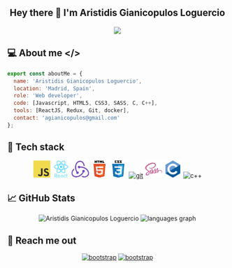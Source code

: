 <h2 align="center">Hey there 🤗 I'm Aristidis Gianicopulos Loguercio</h2>
<p align="center"><img align="center" src="https://readme-typing-svg.herokuapp.com/?font=Jetbrains&pause=1000&repeat=false&color=B6B6B6&center=true&width=425&vCenter=true&lines=Web+developer+😊">
</p>

## 💻 About me </>

```javascript
export const aboutMe = {
  name: 'Aristidis Gianicopulos Loguercio',
  location: 'Madrid, Spain',
  role: 'Web developer',
  code: [Javascript, HTML5, CSS3, SASS, C, C++],
  tools: [ReactJS, Redux, Git, docker],
  contact: 'agianicopulos@gmail.com'
};
```

## 🤖 Tech stack

<p align="center">
<a href="https://developer.mozilla.org/en-US/docs/Web/JavaScript" target="_blank" rel="noreferrer"><img src="https://raw.githubusercontent.com/devicons/devicon/master/icons/javascript/javascript-original.svg" alt="javascript" width="40" height="40"/></a> 
 <a href="https://reactjs.org/" target="_blank" rel="noreferrer"><img src="https://raw.githubusercontent.com/devicons/devicon/master/icons/react/react-original-wordmark.svg" alt="react" width="40" height="40"/></a> 
<a href="https://redux.js.org" target="_blank" rel="noreferrer"><img src="https://raw.githubusercontent.com/devicons/devicon/master/icons/redux/redux-original.svg" alt="redux" width="40" height="40"/></a>
<a href="https://www.w3.org/html/" target="_blank" rel="noreferrer"><img src="https://raw.githubusercontent.com/devicons/devicon/master/icons/html5/html5-original-wordmark.svg" alt="html5" width="40" height="40"/></a>  
<a href="https://www.w3schools.com/css/" target="_blank" rel="noreferrer"> <img src="https://raw.githubusercontent.com/devicons/devicon/master/icons/css3/css3-original-wordmark.svg" alt="css3" width="40" height="40"/></a> 
<a href="https://git-scm.com/" target="_blank" rel="noreferrer"><img src="https://cdn.jsdelivr.net/gh/devicons/devicon/icons/git/git-original.svg" alt="git" width="40" height="40"/></a>
 <a href="https://sass-lang.com" target="_blank" rel="noreferrer"><img src="https://raw.githubusercontent.com/devicons/devicon/master/icons/sass/sass-original.svg" alt="sass" width="40" height="40"/></a>
  <a target="_blank" rel="noreferrer"><img src="https://raw.githubusercontent.com/devicons/devicon/master/icons/c/c-original.svg" alt="c" width="40" height="40"/></a>
  <a target="_blank" rel="noreferrer"><img src="https://raw.githubusercontent.com/devicons/devicon/master/icons/c++/c++-original.svg" alt="c++" width="40" height="40"/></a>
 </p>

## 📈 GitHub Stats

<div align="center">
<img src="https://github-readme-stats-git-masterrstaa-rickstaa.vercel.app/api?username=aritos20&show_icons=true&theme=dracula&count_private=true" height="150" alt="Aristidis Gianicopulos Loguercio" />
<img src="https://github-readme-stats-git-masterrstaa-rickstaa.vercel.app/api/top-langs/?layout=compact&card_width=320&langs_count=6&theme=dracula&hide_border=false&username=aritos20&hide=php" height="150" alt="languages graph" />
</div>

## 📝 Reach me out

<div align="center">
<a href="https://www.linkedin.com/in/agianico/" target="_blank" rel="noreferrer"><img src="https://cdn.jsdelivr.net/gh/devicons/devicon/icons/linkedin/linkedin-original.svg" alt="bootstrap" width="50" height="50"/></a>
<a href="mailto:agianicopulos@gmail.com" target="_blank" rel="noreferrer"><img src="https://www.svgrepo.com/show/303161/gmail-icon-logo.svg" alt="bootstrap" width="50" height="50"/></a>
</div>
